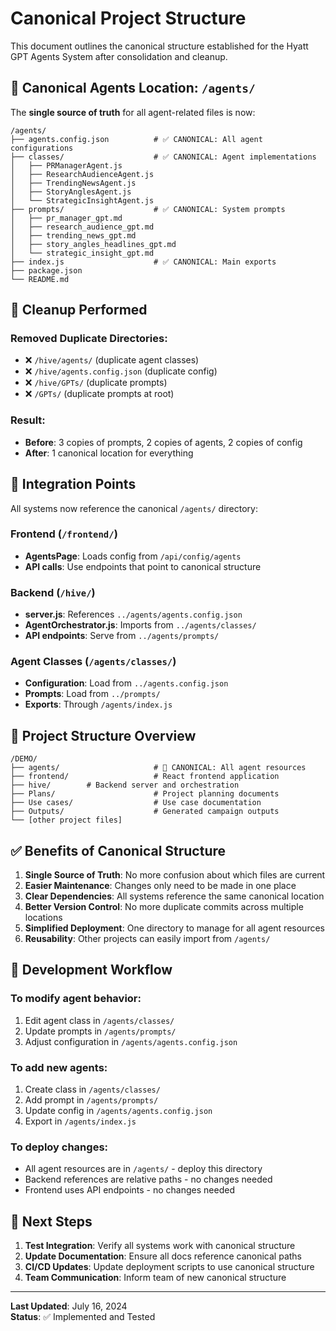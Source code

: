 # Canonical Project Structure

This document outlines the canonical structure established for the Hyatt GPT Agents System after consolidation and cleanup.

## 🎯 **Canonical Agents Location: `/agents/`**

The **single source of truth** for all agent-related files is now:

```
/agents/
├── agents.config.json          # ✅ CANONICAL: All agent configurations
├── classes/                    # ✅ CANONICAL: Agent implementations
│   ├── PRManagerAgent.js
│   ├── ResearchAudienceAgent.js
│   ├── TrendingNewsAgent.js
│   ├── StoryAnglesAgent.js
│   └── StrategicInsightAgent.js
├── prompts/                    # ✅ CANONICAL: System prompts
│   ├── pr_manager_gpt.md
│   ├── research_audience_gpt.md
│   ├── trending_news_gpt.md
│   ├── story_angles_headlines_gpt.md
│   └── strategic_insight_gpt.md
├── index.js                    # ✅ CANONICAL: Main exports
├── package.json
└── README.md
```

## 🧹 **Cleanup Performed**

### Removed Duplicate Directories:

- ❌ `/hive/agents/` (duplicate agent classes)
- ❌ `/hive/agents.config.json` (duplicate config)
- ❌ `/hive/GPTs/` (duplicate prompts)
- ❌ `/GPTs/` (duplicate prompts at root)

### Result:

- **Before**: 3 copies of prompts, 2 copies of agents, 2 copies of config
- **After**: 1 canonical location for everything

## 🔗 **Integration Points**

All systems now reference the canonical `/agents/` directory:

### Frontend (`/frontend/`)

- **AgentsPage**: Loads config from `/api/config/agents`
- **API calls**: Use endpoints that point to canonical structure

### Backend (`/hive/`)

- **server.js**: References `../agents/agents.config.json`
- **AgentOrchestrator.js**: Imports from `../agents/classes/`
- **API endpoints**: Serve from `../agents/prompts/`

### Agent Classes (`/agents/classes/`)

- **Configuration**: Load from `../agents.config.json`
- **Prompts**: Load from `../prompts/`
- **Exports**: Through `/agents/index.js`

## 📁 **Project Structure Overview**

```
/DEMO/
├── agents/                     # 🎯 CANONICAL: All agent resources
├── frontend/                   # React frontend application
├── hive/        # Backend server and orchestration
├── Plans/                      # Project planning documents
├── Use cases/                  # Use case documentation
├── Outputs/                    # Generated campaign outputs
└── [other project files]
```

## ✅ **Benefits of Canonical Structure**

1. **Single Source of Truth**: No more confusion about which files are current
2. **Easier Maintenance**: Changes only need to be made in one place
3. **Clear Dependencies**: All systems reference the same canonical location
4. **Better Version Control**: No more duplicate commits across multiple locations
5. **Simplified Deployment**: One directory to manage for all agent resources
6. **Reusability**: Other projects can easily import from `/agents/`

## 🔧 **Development Workflow**

### To modify agent behavior:

1. Edit agent class in `/agents/classes/`
2. Update prompts in `/agents/prompts/`
3. Adjust configuration in `/agents/agents.config.json`

### To add new agents:

1. Create class in `/agents/classes/`
2. Add prompt in `/agents/prompts/`
3. Update config in `/agents/agents.config.json`
4. Export in `/agents/index.js`

### To deploy changes:

- All agent resources are in `/agents/` - deploy this directory
- Backend references are relative paths - no changes needed
- Frontend uses API endpoints - no changes needed

## 🚀 **Next Steps**

1. **Test Integration**: Verify all systems work with canonical structure
2. **Update Documentation**: Ensure all docs reference canonical paths
3. **CI/CD Updates**: Update deployment scripts to use canonical structure
4. **Team Communication**: Inform team of new canonical structure

---

**Last Updated**: July 16, 2024  
**Status**: ✅ Implemented and Tested
